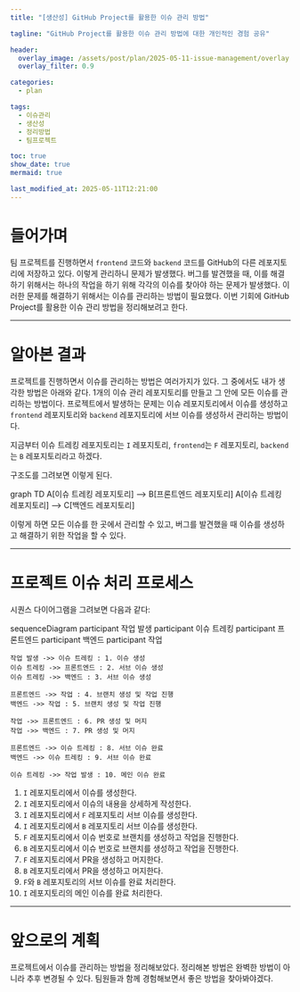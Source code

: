 ```yaml
---
title: "[생산성] GitHub Project를 활용한 이슈 관리 방법"

tagline: "GitHub Project를 활용한 이슈 관리 방법에 대한 개인적인 경험 공유"

header:
  overlay_image: /assets/post/plan/2025-05-11-issue-management/overlay.png
  overlay_filter: 0.9

categories:
  - plan

tags:
  - 이슈관리
  - 생산성
  - 정리방법
  - 팀프로젝트

toc: true
show_date: true
mermaid: true

last_modified_at: 2025-05-11T12:21:00
---
```


# 들어가며

팀 프로젝트를 진행하면서 `frontend` 코드와 `backend` 코드를 GitHub의 다른 레포지토리에 저장하고 있다. 이렇게 관리하니 문제가 발생했다. 버그를 발견했을 때, 이를 해결하기 위해서는 하나의 작업을 하기 위해 각각의 이슈를 찾아야 하는 문제가 발생했다. 이러한 문제를 해결하기 위해서는 이슈를 관리하는 방법이 필요했다. 이번 기회에 GitHub Project를 활용한 이슈 관리 방법을 정리해보려고 한다.

---

# 알아본 결과
프로젝트를 진행하면서 이슈를 관리하는 방법은 여러가지가 있다. 그 중에서도 내가 생각한 방법은 아래와 같다. 1개의 이슈 관리 레포지토리를 만들고 그 안에 모든 이슈를 관리하는 방법이다. 프로젝트에서 발생하는 문제는 이슈 레포지토리에서 이슈를 생성하고 `frontend` 레포지토리와 `backend` 레포지토리에 서브 이슈를 생성하서 관리하는 방법이다.

지금부터 이슈 트레킹 레포지토리는 `I` 레포지토리, `frontend`는 `F` 레포지토리, `backend`는 `B` 레포지토리라고 하겠다.

구조도를 그려보면 이렇게 된다.

<div class="mermaid mermaid-center">
graph TD
    A[이슈 트레킹 레포지토리] --> B[프론트엔드 레포지토리]
    A[이슈 트레킹 레포지토리] --> C[백엔드 레포지토리]
</div>

이렇게 하면 모든 이슈를 한 곳에서 관리할 수 있고, 버그를 발견했을 때 이슈를 생성하고 해결하기 위한 작업을 할 수 있다.

---

# 프로젝트 이슈 처리 프로세스

시퀀스 다이어그램을 그려보면 다음과 같다:

<div class="mermaid mermaid-center">
sequenceDiagram
    participant 작업 발생
    participant 이슈 트레킹
    participant 프론트엔드
    participant 백엔드
    participant 작업

    작업 발생 ->> 이슈 트레킹 : 1. 이슈 생성
    이슈 트레킹 ->> 프론트엔드 : 2. 서브 이슈 생성
    이슈 트레킹 ->> 백엔드 : 3. 서브 이슈 생성

    프론트엔드 ->> 작업 : 4. 브랜치 생성 및 작업 진행
    백엔드 ->> 작업 : 5. 브랜치 생성 및 작업 진행

    작업 ->> 프론트엔드 : 6. PR 생성 및 머지
    작업 ->> 백엔드 : 7. PR 생성 및 머지

    프론트엔드 ->> 이슈 트레킹 : 8. 서브 이슈 완료
    백엔드 ->> 이슈 트레킹 : 9. 서브 이슈 완료

    이슈 트레킹 ->> 작업 발생 : 10. 메인 이슈 완료
</div>

1. `I` 레포지토리에서 이슈를 생성한다.
2. `I` 레포지토리에서 이슈의 내용을 상세하게 작성한다.
3. `I` 레포지토리에서 `F` 레포지토리 서브 이슈를 생성한다.
4. `I` 레포지토리에서 `B` 레포지토리 서브 이슈를 생성한다.
5. `F` 레포지토리에서 이슈 번호로 브랜치를 생성하고 작업을 진행한다.
6. `B` 레포지토리에서 이슈 번호로 브랜치를 생성하고 작업을 진행한다.
7. `F` 레포지토리에서 PR을 생성하고 머지한다.
8. `B` 레포지토리에서 PR을 생성하고 머지한다.
9. `F`와 `B` 레포지토리의 서브 이슈를 완료 처리한다.
10. `I` 레포지토리의 메인 이슈를 완료 처리한다.

---

# 앞으로의 계획

프로젝트에서 이슈를 관리하는 방법을 정리해보았다. 정리해본 방법은 완벽한 방법이 아니라 추후 변경될 수 있다. 팀원들과 함께 경험해보면서 좋은 방법을 찾아봐야겠다.